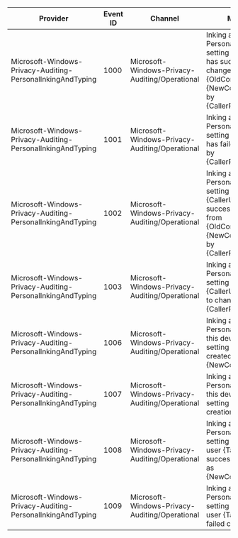 Provider                                                    |  Event ID  |  Channel                                         |  Message
------------------------------------------------------------|------------|--------------------------------------------------|-------------------------------------------------------------------------------------------------------------------------------------------------------------
Microsoft-Windows-Privacy-Auditing-PersonalInkingAndTyping  |  1000      |  Microsoft-Windows-Privacy-Auditing/Operational  |  Inking and Typing Personalization setting on this device has successfully changed from {OldConsentValue} to {NewConsentValue} by {CallerProcessName}.
Microsoft-Windows-Privacy-Auditing-PersonalInkingAndTyping  |  1001      |  Microsoft-Windows-Privacy-Auditing/Operational  |  Inking and Typing Personalization setting on this device has failed to change by {CallerProcessName}.
Microsoft-Windows-Privacy-Auditing-PersonalInkingAndTyping  |  1002      |  Microsoft-Windows-Privacy-Auditing/Operational  |  Inking and Typing Personalization setting for user {CallerUserSid} successfully changed from {OldConsentValue} to {NewConsentValue} by {CallerProcessName}.
Microsoft-Windows-Privacy-Auditing-PersonalInkingAndTyping  |  1003      |  Microsoft-Windows-Privacy-Auditing/Operational  |  Inking and Typing Personalization setting for user {CallerUserSid} failed to change by {CallerProcessName}.
Microsoft-Windows-Privacy-Auditing-PersonalInkingAndTyping  |  1006      |  Microsoft-Windows-Privacy-Auditing/Operational  |  Inking and Typing Personalization on this device default setting successfully created as {NewConsentValue}.
Microsoft-Windows-Privacy-Auditing-PersonalInkingAndTyping  |  1007      |  Microsoft-Windows-Privacy-Auditing/Operational  |  Inking and Typing Personalization on this device default setting failed creation.
Microsoft-Windows-Privacy-Auditing-PersonalInkingAndTyping  |  1008      |  Microsoft-Windows-Privacy-Auditing/Operational  |  Inking and Typing Personalization setting default for user {TargetUserSid} successfully created as {NewConsentValue}.
Microsoft-Windows-Privacy-Auditing-PersonalInkingAndTyping  |  1009      |  Microsoft-Windows-Privacy-Auditing/Operational  |  Inking and Typing Personalization setting default for user {TargetUserSid} failed creation.